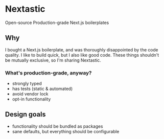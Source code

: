 # Nextastic

Open-source Production-grade Next.js boilerplates

## Why

I bought a Next.js boilerplate, and was thoroughly disappointed by the code quality. I like to build quick, but I also like good code. These things shouldn't be mutually exclusive, so I'm sharing Nextastic.

### What's production-grade, anyway? 

- strongly typed
- has tests (static & automated)
- avoid vendor lock
- opt-in functionality

## Design goals

- functionality should be bundled as packages
- sane defaults, but everything should be configurable